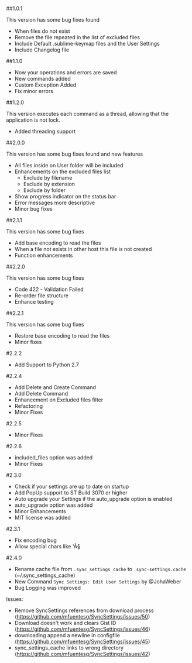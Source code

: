 ##1.0.1

This version has some bug fixes found

* When files do not exist
* Remove the file repeated in the list of excluded files
* Include Default <platform>.sublime-keymap files and the User Settings
* Include Changelog file

##1.1.0

* Now your operations and errors are saved
* New commands added
* Custom Exception Added
* Fix minor errors

##1.2.0

This version executes each command as a thread, allowing that the application is not lock.

* Added threading support

##2.0.0

This version has some bug fixes found and new features

* All files inside on User folder will be included
* Enhancements on the excluded files list
  - Exclude by filename
  - Exclude by extension
  - Exclude by folder
* Show progress indicator on the status bar
* Error messages more descriptive
* Minor bug fixes

##2.1.1

This version has some bug fixes

* Add base encoding to read the files
* When a file not exists in other host this file is not created
* Function enhancements

##2.2.0

This version has some bug fixes

* Code 422 - Validation Failed
* Re-order file structure
* Enhance testing

##2.2.1

This version has some bug fixes

* Restore base encoding to read the files
* Minor fixes

#2.2.2

* Add Support to Python 2.7

#2.2.4

* Add Delete and Create Command
* Add Delete Command
* Enhancement on Excluded files filter
* Refactoring
* Minor Fixes

#2.2.5

* Minor Fixes

#2.2.6

* included_files option was added
* Minor Fixes

#2.3.0

* Check if your settings are up to date on startup
* Add PopUp support to ST Build 3070 or higher
* Auto upgrade your Settings if the auto_upgrade option is enabled
* auto_upgrade option was added
* Minor Enhancements
* MIT license was added

#2.3.1

* Fix encoding bug
* Allow special chars like 'Ã§

#2.4.0

- Rename cache file from `.sync_settings_cache` to `.sync-settings.cache` (~/.sync_settings_cache)
- New Command `Sync Settings: Edit User Settings` by @JohaWeber
- Bug Logging was improved

Issues:
- Remove SyncSettings references from download process (https://github.com/mfuentesg/SyncSettings/issues/50)
- Download doesn't work and clears Gist ID (https://github.com/mfuentesg/SyncSettings/issues/46)
- downloading append a newline in configfile (https://github.com/mfuentesg/SyncSettings/issues/45)
- sync_settings_cache links to wrong directory (https://github.com/mfuentesg/SyncSettings/issues/42)
